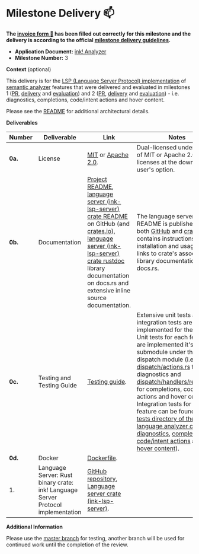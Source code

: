 # Milestone Delivery :mailbox:

**The [invoice form :pencil:](https://docs.google.com/forms/d/e/1FAIpQLSfmNYaoCgrxyhzgoKQ0ynQvnNRoTmgApz9NrMp-hd8mhIiO0A/viewform) has been filled out correctly for this milestone and the delivery is according to the official [milestone delivery guidelines](https://github.com/w3f/Grants-Program/blob/master/docs/Support%20Docs/milestone-deliverables-guidelines.md).**

* **Application Document:** [ink! Analyzer](https://github.com/w3f/Grants-Program/blob/master/applications/ink-analyzer.md)
* **Milestone Number:** 3

**Context** (optional)

This delivery is for the [LSP (Language Server Protocol) implementation](https://github.com/ink-analyzer/ink-analyzer/tree/master/crates/lsp-server) of [semantic analyzer](https://github.com/ink-analyzer/ink-analyzer/tree/master/crates/analyzer) features that were delivered and evaluated in milestones 1 ([PR](https://github.com/w3f/Grant-Milestone-Delivery/pull/848), [delivery](https://github.com/w3f/Grant-Milestone-Delivery/blob/master/deliveries/ink-analyzer-milestone-1.md) and [evaluation](https://github.com/w3f/Grant-Milestone-Delivery/blob/master/evaluations/ink_analyzer_1_dsm-w3f.md)) and 2 ([PR](https://github.com/w3f/Grant-Milestone-Delivery/pull/873), [delivery](https://github.com/w3f/Grant-Milestone-Delivery/blob/master/deliveries/ink-analyzer-milestone-2.md) and [evaluation](https://github.com/w3f/Grant-Milestone-Delivery/blob/master/evaluations/ink_analyzer_2_dsm-w3f.md)) - i.e. diagnostics, completions, code/intent actions and hover content.

Please see the [README](https://github.com/ink-analyzer/ink-analyzer#readme) for additional architectural details.

**Deliverables**

| Number  | Deliverable                                                                      | Link                                                                                                                                                                                                                                                                                                                                                                                                                                                                | Notes                                                                                                                                                                                                                                                                                                                                                                                                                                                                                                                                                                                                                                                                                                                                                                                                                                                                                                                                                                                                                                                                                                                                                                                            |
|---------|----------------------------------------------------------------------------------|---------------------------------------------------------------------------------------------------------------------------------------------------------------------------------------------------------------------------------------------------------------------------------------------------------------------------------------------------------------------------------------------------------------------------------------------------------------------|--------------------------------------------------------------------------------------------------------------------------------------------------------------------------------------------------------------------------------------------------------------------------------------------------------------------------------------------------------------------------------------------------------------------------------------------------------------------------------------------------------------------------------------------------------------------------------------------------------------------------------------------------------------------------------------------------------------------------------------------------------------------------------------------------------------------------------------------------------------------------------------------------------------------------------------------------------------------------------------------------------------------------------------------------------------------------------------------------------------------------------------------------------------------------------------------------|
| **0a.** | License                                                                          | [MIT](https://github.com/ink-analyzer/ink-analyzer/blob/master/LICENSE-MIT) or [Apache 2.0](https://github.com/ink-analyzer/ink-analyzer/blob/master/LICENSE-APACHE).                                                                                                                                                                                                                                                                                               | Dual-licensed under either of MIT or Apache 2.0 licenses at the downstream user's option.                                                                                                                                                                                                                                                                                                                                                                                                                                                                                                                                                                                                                                                                                                                                                                                                                                                                                                                                                                                                                                                                                                        |
| **0b.** | Documentation                                                                    | [Project README](https://github.com/ink-analyzer/ink-analyzer#readme), [language server (ink-lsp-server) crate README](https://github.com/ink-analyzer/ink-analyzer/tree/master/crates/lsp-server#readme) on GitHub (and [crates.io](https://crates.io/crates/ink-lsp-server)), [language server (ink-lsp-server) crate rustdoc](https://docs.rs/ink-lsp-server/latest/ink_lsp_server/) library documentation on docs.rs and extensive inline source documentation. | The language server's README is published on both [GitHub](https://github.com/ink-analyzer/ink-analyzer/tree/master/crates/lsp-server#readme) and [crates.io](https://crates.io/crates/ink-lsp-server). It contains instructions for installation and usage, and links to crate's associated library documentation on docs.rs.                                                                                                                                                                                                                                                                                                                                                                                                                                                                                                                                                                                                                                                                                                                                                                                                                                                                   |
| **0c.** | Testing and Testing Guide                                                        | [Testing guide](https://github.com/ink-analyzer/ink-analyzer#testing).                                                                                                                                                                                                                                                                                                                                                                                              | Extensive unit tests and integration tests are implemented for the crate. Unit tests for each feature are implemented it's parent submodule under the dispatch module (i.e [dispatch/actions.rs](https://github.com/ink-analyzer/ink-analyzer/blob/master/crates/lsp-server/src/dispatch/actions.rs) for diagnostics and [dispatch/handlers/request.rs](https://github.com/ink-analyzer/ink-analyzer/blob/master/crates/lsp-server/src/dispatch/handlers/request.rs) for completions, code/intent actions and hover content). Integration tests for each feature can be found in the [tests directory of the language analyzer crate](https://github.com/ink-analyzer/ink-analyzer/tree/master/crates/lsp-server/tests) (i.e [diagnostics](https://github.com/ink-analyzer/ink-analyzer/blob/master/crates/lsp-server/tests/diagnostics.rs), [completions](https://github.com/ink-analyzer/ink-analyzer/blob/master/crates/lsp-server/tests/completions.rs), [code/intent actions](https://github.com/ink-analyzer/ink-analyzer/blob/master/crates/lsp-server/tests/actions.rs) and [hover content](https://github.com/ink-analyzer/ink-analyzer/blob/master/crates/lsp-server/tests/hover.rs)). |
| **0d.** | Docker                                                                           | [Dockerfile](https://github.com/ink-analyzer/ink-analyzer/blob/master/Dockerfile).                                                                                                                                                                                                                                                                                                                                                                                  |                                                                                                                                                                                                                                                                                                                                                                                                                                                                                                                                                                                                                                                                                                                                                                                                                                                                                                                                                                                                                                                                                                                                                                                                  |
| 1.      | Language Server: Rust binary crate: ink! Language Server Protocol implementation | [GitHub repository](https://github.com/ink-analyzer/ink-analyzer), [Language server crate (ink-lsp-server)](https://crates.io/crates/ink-lsp-server).                                                                                                                                                                                                                                                                                                               |                                                                                                                                                                                                                                                                                                                                                                                                                                                                                                                                                                                                                                                                                                                                                                                                                                                                                                                                                                                                                                                                                                                                                                                                  |


**Additional Information**

Please use the [master branch](https://github.com/ink-analyzer/ink-analyzer/tree/master) for testing, another branch will be used for continued work until the completion of the review.
